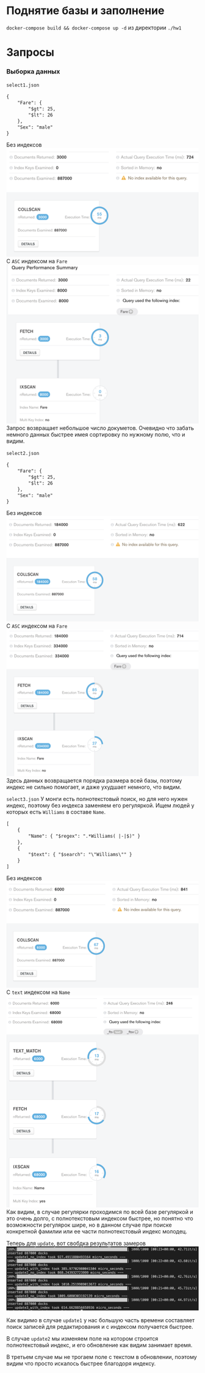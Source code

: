 # Поднятие базы и заполнение 
`docker-compose build && docker-compose up -d` из директории `./hw1`
# Запросы
### Выборка данных
`select1.json`
```
{
    "Fare": {
        "$gt": 25,
        "$lt": 26
    }, 
    "Sex": "male"
}
```
Без индексов
![image info](./images/select1/image1.png)
С `ASC` индексом на `Fare`
![image info](./images/select1/image2.png)
Запрос возвращает небольшое число докуметов. Очевидно что забать немного данных быстрее имея сортировку по нужному полю, что и видим.

`select2.json`
```
{
    "Fare": {
        "$gt": 25,
        "$lt": 26
    }, 
    "Sex": "male"
}
```
Без индексов
![image info](./images/select2/image1.png)
С `ASC` индексом на `Fare`
![image info](./images/select2/image2.png)
Здесь данных возвращается порядка размера всей базы, поэтому индекс не сильно помогает, и даже ухудшает немного, что видим.

`select3.json`
У монги есть полнотекстовый поиск, но для него нужен индекс, поэтому без индекса заменяем его регуляркой. Ищем людей у которых есть `Williams` в составе `Name`.
```
[
    {
        "Name": { "$regex": ".*Williams( |-|$)" }
    },
    {
        "$text": { "$search": "\"Williams\"" }
    }
]
```
Без индексов
![image info](./images/select3/image1.png)
С `text` индексом на `Name`
![image info](./images/select3/image2.png)
Как видим, в случае регулярки проходимся по всей базе регуляркой и это очень долго, с полнотекстовым индексом быстрее, но понятно что возможности регулярок шире, но в данном случае при поиске конкретной фамилии или ее части полнотекстовый индекс молодец.

Теперь для `update`, вот свобдка результатов замеров
![image info](./images/update/image.png)

Как видимо в случае `update1` у нас большую часть времени составляет поиск записей для редактирования и с индексом получается быстрее.

В случае `update2` мы изменяем поле на котором строится полнотекстовый индекс, и его обновление как видим занимает время.

В третьем случае мы не трогаем поле с текстом в обновлении, поэтому видим что просто искалось быстрее благодоря индексу.
